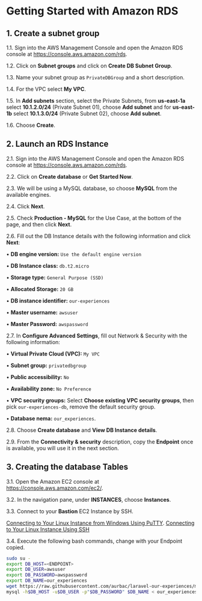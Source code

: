 # Getting Started with Amazon RDS

## 1. Create a subnet group

1.1\.	Sign into the AWS Management Console and open the Amazon RDS console at https://console.aws.amazon.com/rds.

1.2\.	Click on **Subnet groups** and click on **Create DB Subnet Group**.

1.3\.	Name your subnet group as `PrivateDBGroup` and a short description.

1.4\.	For the VPC select **My VPC**.

1.5\.	In **Add subnets** section, select the Private Subnets, from **us-east-1a** select **10.1.2.0/24** (Private Subnet 01), choose **Add subnet** and for **us-east-1b** select **10.1.3.0/24** (Private Subnet 02), choose **Add subnet**.

1.6\.	Choose **Create**.

## 2. Launch an RDS Instance

2.1\.	Sign into the AWS Management Console and open the Amazon RDS console at https://console.aws.amazon.com/rds.

2.2\. Click on **Create database** or **Get Started Now**.

2.3\. We will be using a MySQL database, so choose **MySQL** from the available engines.

2.4\. Click **Next**.

2.5\. Check **Production - MySQL** for the Use Case, at the bottom of the page, and then click **Next**.

2.6\. Fill out the DB Instance details with the following information and click **Next**:

•	**DB engine version:** `Use the default engine version`

•	**DB Instance class:** `db.t2.micro`

•	**Storage type:** `General Purpose (SSD)`

•	**Allocated Storage:** `20 GB`

•	**DB instance identifier:** `our-experiences`

•	**Master username:** `awsuser`

•	**Master Password:** `awspassword`

2.7\.	In **Configure Advanced Settings**, fill out Network & Security with the following information:

•	**Virtual Private Cloud (VPC):** `My VPC`

•	**Subnet group:** `privatedbgroup`

•	**Public accessibility:** `No`

•	**Availability zone:** `No Preference`

•	**VPC security groups:** Select **Choose existing VPC security groups**, then pick `our-experiences-db`, remove the default security group.

•	**Database nema:** `our_experiences`.

2.8\.	Choose **Create database** and **View DB Instance details**.

2.9\. From the **Connectivity & security** description, copy the **Endpoint** once is available, you will use it in the next section.

## 3. Creating the database Tables

3.1\. Open the Amazon EC2 console at https://console.aws.amazon.com/ec2/.

3.2\. In the navigation pane, under **INSTANCES**, choose **Instances**.

3.3\. Connect to your **Bastion** EC2 Instance by SSH.

[Connecting to Your Linux Instance from Windows Using PuTTY](https://docs.aws.amazon.com/AWSEC2/latest/UserGuide/putty.html).
[Connecting to Your Linux Instance Using SSH](https://docs.aws.amazon.com/AWSEC2/latest/UserGuide/AccessingInstancesLinux.html)

3.4\. Execute the following bash commands, change **<ENDPOINT>** with your Endpoint copied.

```bash
sudo su -
export DB_HOST=<ENDPOINT>
export DB_USER=awsuser
export DB_PASSWORD=awspassword
export DB_NAME=our_experiences
wget https://raw.githubusercontent.com/aurbac/laravel-our-experiences/master/scripts/our_experiences.sql
mysql -h$DB_HOST -u$DB_USER -p"$DB_PASSWORD" $DB_NAME < our_experiences.sql 2>/dev/null
```























